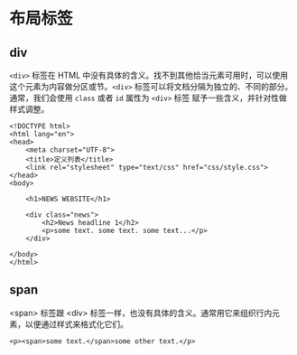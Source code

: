 # 布局标签

## div

`<div>` 标签在 HTML 中没有具体的含义。找不到其他恰当元素可用时，可以使用这个元素为内容做分区或节。`<div>` 标签可以将文档分隔为独立的、不同的部分。通常，我们会使用 `class` 或者 `id` 属性为 `<div>` 标签 赋予一些含义，并针对性做样式调整。

```
<!DOCTYPE html>
<html lang="en">
<head>
    <meta charset="UTF-8">
    <title>定义列表</title>
    <link rel="stylesheet" type="text/css" href="css/style.css">
</head>
<body>

    <h1>NEWS WEBSITE</h1>

    <div class="news">
        <h2>News headline 1</h2>
        <p>some text. some text. some text...</p>
    </div>

</body>
</html>
```

## span

&lt;span&gt; 标签跟 &lt;div&gt; 标签一样，也没有具体的含义。通常用它来组织行内元素，以便通过样式来格式化它们。

```
<p><span>some text.</span>some other text.</p>
```







